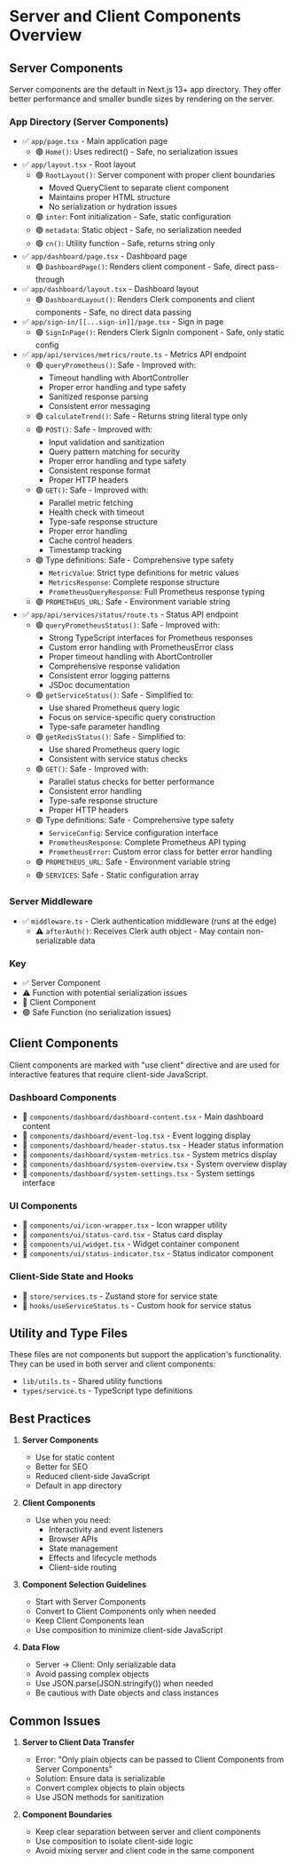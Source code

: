 # Server and Client Components Overview

## Server Components

Server components are the default in Next.js 13+ app directory. They offer better performance and smaller bundle sizes by rendering on the server.

### App Directory (Server Components)
- ✅ `app/page.tsx` - Main application page
  - 🟢 `Home()`: Uses redirect() - Safe, no serialization issues
- ✅ `app/layout.tsx` - Root layout
  - 🟢 `RootLayout()`: Server component with proper client boundaries
    - Moved QueryClient to separate client component
    - Maintains proper HTML structure
    - No serialization or hydration issues
  - 🟢 `inter`: Font initialization - Safe, static configuration
  - 🟢 `metadata`: Static object - Safe, no serialization needed
  - 🟢 `cn()`: Utility function - Safe, returns string only
- ✅ `app/dashboard/page.tsx` - Dashboard page
  - 🟢 `DashboardPage()`: Renders client component - Safe, direct pass-through
- ✅ `app/dashboard/layout.tsx` - Dashboard layout
  - 🟢 `DashboardLayout()`: Renders Clerk components and client components - Safe, no direct data passing
- ✅ `app/sign-in/[[...sign-in]]/page.tsx` - Sign in page
  - 🟢 `SignInPage()`: Renders Clerk SignIn component - Safe, only static config
- ✅ `app/api/services/metrics/route.ts` - Metrics API endpoint
  - 🟢 `queryPrometheus()`: Safe - Improved with:
    - Timeout handling with AbortController
    - Proper error handling and type safety
    - Sanitized response parsing
    - Consistent error messaging
  - 🟢 `calculateTrend()`: Safe - Returns string literal type only
  - 🟢 `POST()`: Safe - Improved with:
    - Input validation and sanitization
    - Query pattern matching for security
    - Proper error handling and type safety
    - Consistent response format
    - Proper HTTP headers
  - 🟢 `GET()`: Safe - Improved with:
    - Parallel metric fetching
    - Health check with timeout
    - Type-safe response structure
    - Proper error handling
    - Cache control headers
    - Timestamp tracking
  - 🟢 Type definitions: Safe - Comprehensive type safety
    - `MetricValue`: Strict type definitions for metric values
    - `MetricsResponse`: Complete response structure
    - `PrometheusQueryResponse`: Full Prometheus response typing
  - 🟢 `PROMETHEUS_URL`: Safe - Environment variable string
- ✅ `app/api/services/status/route.ts` - Status API endpoint
  - 🟢 `queryPrometheusStatus()`: Safe - Improved with:
    - Strong TypeScript interfaces for Prometheus responses
    - Custom error handling with PrometheusError class
    - Proper timeout handling with AbortController
    - Comprehensive response validation
    - Consistent error logging patterns
    - JSDoc documentation
  - 🟢 `getServiceStatus()`: Safe - Simplified to:
    - Use shared Prometheus query logic
    - Focus on service-specific query construction
    - Type-safe parameter handling
  - 🟢 `getRedisStatus()`: Safe - Simplified to:
    - Use shared Prometheus query logic
    - Consistent with service status checks
  - 🟢 `GET()`: Safe - Improved with:
    - Parallel status checks for better performance
    - Consistent error handling
    - Type-safe response structure
    - Proper HTTP headers
  - 🟢 Type definitions: Safe - Comprehensive type safety
    - `ServiceConfig`: Service configuration interface
    - `PrometheusResponse`: Complete Prometheus API typing
    - `PrometheusError`: Custom error class for better error handling
  - 🟢 `PROMETHEUS_URL`: Safe - Environment variable string
  - 🟢 `SERVICES`: Safe - Static configuration array

### Server Middleware
- ✅ `middleware.ts` - Clerk authentication middleware (runs at the edge)
  - ⚠️ `afterAuth()`: Receives Clerk auth object - May contain non-serializable data

### Key
- ✅ Server Component
- ⚠️ Function with potential serialization issues
- 🔄 Client Component
- 🟢 Safe Function (no serialization issues)

## Client Components

Client components are marked with "use client" directive and are used for interactive features that require client-side JavaScript.

### Dashboard Components
- 🔄 `components/dashboard/dashboard-content.tsx` - Main dashboard content
- 🔄 `components/dashboard/event-log.tsx` - Event logging display
- 🔄 `components/dashboard/header-status.tsx` - Header status information
- 🔄 `components/dashboard/system-metrics.tsx` - System metrics display
- 🔄 `components/dashboard/system-overview.tsx` - System overview display
- 🔄 `components/dashboard/system-settings.tsx` - System settings interface

### UI Components
- 🔄 `components/ui/icon-wrapper.tsx` - Icon wrapper utility
- 🔄 `components/ui/status-card.tsx` - Status card display
- 🔄 `components/ui/widget.tsx` - Widget container component
- 🔄 `components/ui/status-indicator.tsx` - Status indicator component

### Client-Side State and Hooks
- 🔄 `store/services.ts` - Zustand store for service state
- 🔄 `hooks/useServiceStatus.ts` - Custom hook for service status

## Utility and Type Files

These files are not components but support the application's functionality. They can be used in both server and client components:

- `lib/utils.ts` - Shared utility functions
- `types/service.ts` - TypeScript type definitions

## Best Practices

1. **Server Components**
   - Use for static content
   - Better for SEO
   - Reduced client-side JavaScript
   - Default in app directory

2. **Client Components**
   - Use when you need:
     - Interactivity and event listeners
     - Browser APIs
     - State management
     - Effects and lifecycle methods
     - Client-side routing

3. **Component Selection Guidelines**
   - Start with Server Components
   - Convert to Client Components only when needed
   - Keep Client Components lean
   - Use composition to minimize client-side JavaScript

4. **Data Flow**
   - Server → Client: Only serializable data
   - Avoid passing complex objects
   - Use JSON.parse(JSON.stringify()) when needed
   - Be cautious with Date objects and class instances

## Common Issues

1. **Server to Client Data Transfer**
   - Error: "Only plain objects can be passed to Client Components from Server Components"
   - Solution: Ensure data is serializable
   - Convert complex objects to plain objects
   - Use JSON methods for sanitization

2. **Component Boundaries**
   - Keep clear separation between server and client components
   - Use composition to isolate client-side logic
   - Avoid mixing server and client code in the same component